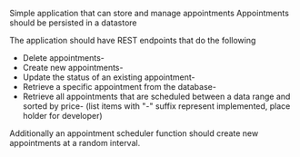 Simple application that can store and manage appointments
Appointments should be persisted in a datastore

The application should have REST endpoints that do the following
- Delete appointments-
- Create new appointments-
- Update the status of an existing appointment-
- Retrieve a specific appointment from the database-
- Retrieve all appointments that are scheduled between a data range and sorted by price-
  (list items with "-" suffix represent implemented, place holder for developer)

Additionally an appointment scheduler function should create new appointments at a random interval.
